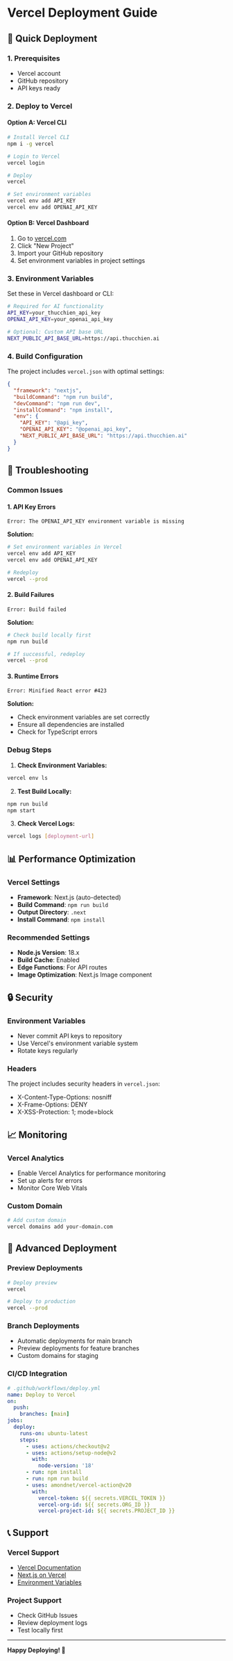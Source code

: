 # Vercel Deployment Guide

## 🚀 Quick Deployment

### 1. Prerequisites
- Vercel account
- GitHub repository
- API keys ready

### 2. Deploy to Vercel

#### Option A: Vercel CLI
```bash
# Install Vercel CLI
npm i -g vercel

# Login to Vercel
vercel login

# Deploy
vercel

# Set environment variables
vercel env add API_KEY
vercel env add OPENAI_API_KEY
```

#### Option B: Vercel Dashboard
1. Go to [vercel.com](https://vercel.com)
2. Click "New Project"
3. Import your GitHub repository
4. Set environment variables in project settings

### 3. Environment Variables

Set these in Vercel dashboard or CLI:

```bash
# Required for AI functionality
API_KEY=your_thucchien_api_key
OPENAI_API_KEY=your_openai_api_key

# Optional: Custom API base URL
NEXT_PUBLIC_API_BASE_URL=https://api.thucchien.ai
```

### 4. Build Configuration

The project includes `vercel.json` with optimal settings:

```json
{
  "framework": "nextjs",
  "buildCommand": "npm run build",
  "devCommand": "npm run dev",
  "installCommand": "npm install",
  "env": {
    "API_KEY": "@api_key",
    "OPENAI_API_KEY": "@openai_api_key",
    "NEXT_PUBLIC_API_BASE_URL": "https://api.thucchien.ai"
  }
}
```

## 🔧 Troubleshooting

### Common Issues

#### 1. API Key Errors
```
Error: The OPENAI_API_KEY environment variable is missing
```

**Solution:**
```bash
# Set environment variables in Vercel
vercel env add API_KEY
vercel env add OPENAI_API_KEY

# Redeploy
vercel --prod
```

#### 2. Build Failures
```
Error: Build failed
```

**Solution:**
```bash
# Check build locally first
npm run build

# If successful, redeploy
vercel --prod
```

#### 3. Runtime Errors
```
Error: Minified React error #423
```

**Solution:**
- Check environment variables are set correctly
- Ensure all dependencies are installed
- Check for TypeScript errors

### Debug Steps

1. **Check Environment Variables:**
```bash
vercel env ls
```

2. **Test Build Locally:**
```bash
npm run build
npm start
```

3. **Check Vercel Logs:**
```bash
vercel logs [deployment-url]
```

## 📊 Performance Optimization

### Vercel Settings
- **Framework**: Next.js (auto-detected)
- **Build Command**: `npm run build`
- **Output Directory**: `.next`
- **Install Command**: `npm install`

### Recommended Settings
- **Node.js Version**: 18.x
- **Build Cache**: Enabled
- **Edge Functions**: For API routes
- **Image Optimization**: Next.js Image component

## 🔒 Security

### Environment Variables
- Never commit API keys to repository
- Use Vercel's environment variable system
- Rotate keys regularly

### Headers
The project includes security headers in `vercel.json`:
- X-Content-Type-Options: nosniff
- X-Frame-Options: DENY
- X-XSS-Protection: 1; mode=block

## 📈 Monitoring

### Vercel Analytics
- Enable Vercel Analytics for performance monitoring
- Set up alerts for errors
- Monitor Core Web Vitals

### Custom Domain
```bash
# Add custom domain
vercel domains add your-domain.com
```

## 🚀 Advanced Deployment

### Preview Deployments
```bash
# Deploy preview
vercel

# Deploy to production
vercel --prod
```

### Branch Deployments
- Automatic deployments for main branch
- Preview deployments for feature branches
- Custom domains for staging

### CI/CD Integration
```yaml
# .github/workflows/deploy.yml
name: Deploy to Vercel
on:
  push:
    branches: [main]
jobs:
  deploy:
    runs-on: ubuntu-latest
    steps:
      - uses: actions/checkout@v2
      - uses: actions/setup-node@v2
        with:
          node-version: '18'
      - run: npm install
      - run: npm run build
      - uses: amondnet/vercel-action@v20
        with:
          vercel-token: ${{ secrets.VERCEL_TOKEN }}
          vercel-org-id: ${{ secrets.ORG_ID }}
          vercel-project-id: ${{ secrets.PROJECT_ID }}
```

## 📞 Support

### Vercel Support
- [Vercel Documentation](https://vercel.com/docs)
- [Next.js on Vercel](https://vercel.com/docs/frameworks/nextjs)
- [Environment Variables](https://vercel.com/docs/concepts/projects/environment-variables)

### Project Support
- Check GitHub Issues
- Review deployment logs
- Test locally first

---

**Happy Deploying! 🚀**

